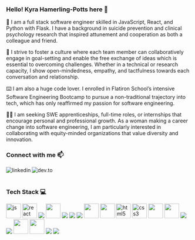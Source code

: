 ### Hello! Kyra Hamerling-Potts here 👋

:handshake: I am a full stack software engineer skilled in JavaScript, React, and Python with Flask. I have a background in suicide prevention and clinical psychology research that inspired attunement and cooperation as both a colleague and friend.

:dancers: I strive to foster a culture where each team member can collaboratively engage in goal-setting and enable the free exchange of ideas which is essential to overcoming challenges. Whether in a technical or research capacity, I show open-mindedness, empathy, and tactfulness towards each conversation and relationship. 

:keyboard: I am also a huge code lover. I enrolled in Flatiron School’s intensive Software Engineering Bootcamp to pursue a non-traditional trajectory into tech, which has only reaffirmed my passion for software engineering. 

:woman_technologist: I am seeking SWE apprenticeships, full-time roles, or internships that encourage personal and professional growth. As a woman making a career change into software engineering, I am particularly interested in collaborating with equity-minded organizations that value diversity and innovation.

### Connect with me :mailbox:
[<img align="left" alt="linkedin" src="https://img.shields.io/badge/LinkedIn-0077B5?style=for-the-badge&logo=linkedin&logoColor=white" />](https://www.linkedin.com/in/kyra-hamerling-potts/)
[<img align="left" alt="dev.to" src="https://img.shields.io/badge/dev.to-0A0A0A?style=for-the-badge&logo=devdotto&logoColor=white" />](https://dev.to/khamerling-potts)

<br />
 &emsp;

### Tech Stack :computer:
<p align="left">
  <img src="https://icongr.am/devicon/javascript-plain.svg?size=128&color=currentColor" alt="js" width="40" height="40"/>
  <img src="https://i.imgur.com/rTNkWSQ.png" alt="react" width="40" height="40"/>
  <img src="https://icongr.am/devicon/python-plain.svg?size=40&color=000000"/>
  <img src="https://cdn.jsdelivr.net/gh/devicons/devicon/icons/flask/flask-original.svg" width="40" height="40"/>
  <img src="https://icongr.am/devicon/java-plain.svg?size=40&color=000000"/>
  <img src="https://icongr.am/devicon/cplusplus-plain.svg?size=40&color=000000"/>
  <img src="https://icongr.am/devicon/postgresql-plain.svg?size=40&color=currentColor"/>
  <img src="https://cdn.jsdelivr.net/gh/devicons/devicon/icons/sqlalchemy/sqlalchemy-original.svg" width="40" height="40"/>
  <img src="https://cdn.jsdelivr.net/gh/devicons/devicon/icons/sqlite/sqlite-plain.svg" width="40" height="40"/>
  <img src="https://icongr.am/devicon/html5-plain.svg?size=128&color=currentColor" alt="html5" width="40" height="40"/>
  <img src="https://icongr.am/devicon/css3-plain.svg?size=128&color=currentColor" alt="css3" width="40" height="40"/>
  <img src="https://cdn.jsdelivr.net/gh/devicons/devicon/icons/r/r-plain.svg" width="40" height="40"/>
  <img src="https://cdn.jsdelivr.net/gh/devicons/devicon/icons/spss/spss-plain.svg" width="40" height="40"/>
  <img src="https://icongr.am/devicon/github-original.svg?size=40&color=000000"/>
  <img src="https://icongr.am/devicon/git-plain.svg?size=40&color=000000"/>
  <img src="https://cdn.jsdelivr.net/gh/devicons/devicon/icons/vscode/vscode-plain.svg" width="40" height="40"/>
  <img src="https://brandslogos.com/wp-content/uploads/images/large/eclipse-logo-black-and-white.png" width="40" height="40"/>
  <img src="https://icongr.am/devicon/atom-original.svg?size=40&color=000000"/>
  <img src="https://icongr.am/devicon/nodejs-plain.svg?size=40&color=000000"/>


</p>
<!--
**khamerling-potts/khamerling-potts** is a ✨ _special_ ✨ repository because its `README.md` (this file) appears on your GitHub profile.

Here are some ideas to get you started:

- 🔭 I’m currently working on ...
- 🌱 I’m currently learning ...
- 👯 I’m looking to collaborate on ...
- 🤔 I’m looking for help with ...
- 💬 Ask me about ...
- 📫 How to reach me: ...
- 😄 Pronouns: ...
- ⚡ Fun fact: ...
-->
